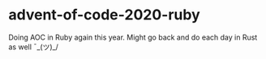 # advent-of-code-2020-ruby

Doing AOC in Ruby again this year. Might go back and do each day in Rust as well ¯\_(ツ)_/
